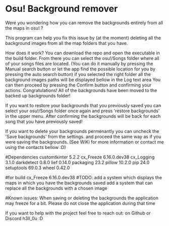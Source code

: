# Osu! Background remover

Were you wondering how you can remove the backgrounds entirely from all the maps in osu! ?

This program can help you fix this issue by (at the moment) deleting all the background images from all the map folders that you have.


How does it work?
You can download the repo and open the executable in the build folder.
From there you can select the osu!/Songs folder where all of your songs files are located.
(You can do it manually by pressing the Manual search button or let the app find the possible location for you by pressing the auto search button)
if you selected the right folder all the background images paths will be displayed bellow in the Log text area
You can then proceed by pressing the Confirm button and confirming your actions.
Congratulations! All of the backgrounds have been moved to the backed up backgrounds folder!

If you want to restore your backgrounds that you previously saved you can select your osu!/Songs folder once again and press 'restore backgrounds' in the upper menu. After confirming the backgrounds will be back for each song that you have previously saved!

If you want to delete your backgrounds permenantly you can uncheck the 'Save backgrounds' from the settings. and proceed the same way as if you were saving the backgrounds.
(See WiKi for more information or contact me using the contacts bellow :D)





#Dependencies
customtkinter 5.2.2
cx_Freeze     6.16.0.dev38
cx_Logging    3.1.0
darkdetect    0.8.0
lief          0.14.0
packaging     23.2
pillow        10.2.0
pip           24.0
setuptools    69.0.3
wheel         0.42.0

#for build
cx_Freeze     6.16.0.dev38
#TODO:
add a system which displays the maps in which you have the backgrounds saved
add a system that can replace all the backgrounds with a chosen image

#Known issues:
When saving or deleting the backgrounds the application may freeze for a bit. Please do not close the application during that time


If you want to help with the project feel free to reach out:
on Github or
Discord h3ll_0u
:D


